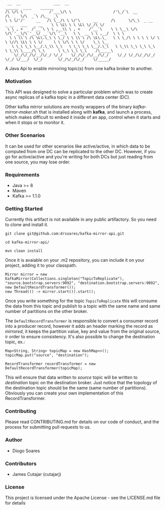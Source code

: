      __  __               ___  __                                                               ______  ____    ______     
    /\ \/\ \            /'___\/\ \                   /'\_/`\  __                               /\  _  \/\  _`\ /\__  _\    
    \ \ \/'/'     __   /\ \__/\ \ \/'\      __      /\      \/\_\  _ __   _ __   ___   _ __    \ \ \L\ \ \ \L\ \/_/\ \/    
     \ \ , <    /'__`\ \ \ ,__\\ \ , <    /'__`\    \ \ \__\ \/\ \/\`'__\/\`'__\/ __`\/\`'__\   \ \  __ \ \ ,__/  \ \ \    
      \ \ \\`\ /\ \L\.\_\ \ \_/ \ \ \\`\ /\ \L\.\_   \ \ \_/\ \ \ \ \ \/ \ \ \//\ \L\ \ \ \/     \ \ \/\ \ \ \/    \_\ \__ 
       \ \_\ \_\ \__/.\_\\ \_\   \ \_\ \_\ \__/.\_\   \ \_\\ \_\ \_\ \_\  \ \_\\ \____/\ \_\      \ \_\ \_\ \_\    /\_____\
        \/_/\/_/\/__/\/_/ \/_/    \/_/\/_/\/__/\/_/    \/_/ \/_/\/_/\/_/   \/_/ \/___/  \/_/       \/_/\/_/\/_/    \/_____/
                                                                                
A Java Api to enable mirroring topic(s) from one kafka broker to another.

### Motivation

This API was designed to solve a particular problem which was to create async replicas of a kafka topic in a different data center (DC).

Other kafka mirror solutions are mostly wrappers of the binary _kafka-mirror-maker.sh_ that is installed along with **kafka**, 
and launch a process, which makes difficult to embed it inside of an app, control when it starts and when it stops or to monitor it.

### Other Scenarios 

It can be used for other scenarios like active/active, in which data to be computed from one DC can be replicated to the other DC. 
However, if you go for active/active and you're writing for both DCs but just reading from one source, you may lose order.


### Requirements

* Java >= 8
* Maven
* Kafka >= 1.1.0

### Getting Started

Currently this artifact is not available in any public artifactory. So you need to clone and install it.

    git clone git@github.com:drsoares/kafka-mirror-api.git
    
    cd kafka-mirror-api/
    
    mvn clean install
    
Once it is avaiable on your .m2 repository, you can include it on your project, adding it to your classpath.

    Mirror mirror = new KafkaMirror(Collections.singleton("TopicToReplicate"), "source.bootstrap.servers:9092", "destination.bootstrap.servers:9092", new DefaultRecordTransformer());
    new Thread(() -> mirror.start()).start();
    
Once you write something for the topic ``TopicToReplicate`` this will consume the data from this topic and publish to a 
topic with the same name and same number of partitions on the other broker.

The `DefaultRecordTransformer` is responsible to convert a consumer record into a producer record, however it adds an header 
marking the record as _mirrored_, it keeps the partition value, key and value from the original source, ir order to ensure consistency.
It's also possible to change the destination topic, ex.:

    Map<String, String> topicMap = new HashMap<>();
    topicMap.put("source", "destination");
    
    RecordTransformer recordTransformer = new DefaultRecordTransformer(topicMap);
    
This will ensure that data written to _source_ topic will be written to _destination_ topic on the destination broker.
Just notice that the topology of the destination topic should be the same (same number of partitions).
Obviously you can create your own implementation of this RecordTransformer.

### Contributing

Please read CONTRIBUTING.md for details on our code of conduct, and the process for submitting pull requests to us.

### Author

+ Diogo Soares

### Contributors

+ James Cutajar (cutajarj)

### License

This project is licensed under the Apache License - see the LICENSE.md file for details

